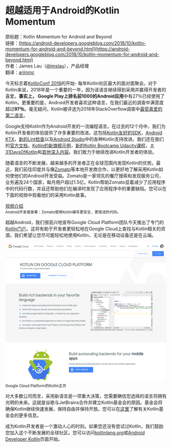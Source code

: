 # 超越适用于Android的Kotlin Momentum

原标题：Kotlin Momentum for Android and Beyond  
链接：[https://android-developers.googleblog.com/2018/10/kotlin-momentum-for-android-and-beyond.html](https://android-developers.googleblog.com/2018/10/kotlin-momentum-for-android-and-beyond.html)  
作者：James Lau（[@jmslau](https://twitter.com/jmslau)），产品经理  
翻译：[arjinmc](https://github.com/arjinmc)  

今天标志着[KotlinConf 2018](http://kotlinconf.com/)的开始- 每年Kotlin社区最大的面对面聚会。对于Kotlin来说，2018年是一个重要的一年，因为该语言继续得到采用并赢得开发者的喜爱。<strong>事实上， Google Play上排名前1000的Android应用</strong>中有27％已经使用了Kotlin。更重要的是，Android开发者喜欢这种语言，在我们最近的调查中满意度超过<strong>97％</strong>。毫无疑问，Kotlin被评选为2018年StackOverflow调查中[最受喜爱的第二语言](https://insights.stackoverflow.com/survey/2018#most-loved-dreaded-and-wanted)。

Google支持Kotlin作为Android开发的一流编程语言。在过去的12个月中，我们为Kotlin开发者的体验提供了许多重要的改进。这包括[Kotlin友好的SDK](https://android-developers.googleblog.com/2018/08/android-pie-sdk-is-now-more-kotlin.html)，[Android KTX](https://developer.android.com/kotlin/ktx)，[新的Lint检查](https://android.github.io/kotlin-guides/interop.html#lint-checks)以及[Android Studio](https://developer.android.com/studio/)中的各种Kotlin支持改进。我们还在我们的[官方文档](https://developer.android.com/docs/)，[Kotlin的新旗舰示例](https://developer.android.com/kotlin/resources)，[新的Kotlin Bootcamp Udacity课程](https://www.udacity.com/course/kotlin-bootcamp-for-programmers--ud9011)，[＃31DaysOfKotlin](https://medium.com/androiddevelopers/31daysofkotlin-week-1-recap-fbd5a622ef86)和[其他深入内容](https://medium.com/androiddevelopers/tagged/kotlin)。我们致力于继续改进Kotlin开发者的体验。

随着语言的不断发展，越来越多的开发者正在全球范围内发现Kotlin的优势。最近，我们前往印度并与像[Zomato](https://www.zomato.com/)等本地开发商合作，以更好地了解采用Kotlin如何使他们的Android开发受益。Zomato是一家领先的餐厅搜索和发现服务公司，业务遍及24个国家，每月用户超过1.5亿。Kotlin帮助Zomato显着减少了应用程序中的代码行数，并且还帮助他们在编译时发现了应用程序中的重要缺陷。您可以在下面的视频中观看他们的采用Kotlin故事。

[视频介绍](https://youtu.be/ao9QvtpszOU)  
<small>Android开发者故事：Zomato使用Kotlin编写更安全，更简洁的代码。</small>

超越Android，我们很高兴地宣布Google Cloud Platform团队今天推出了专门的[Kotlin门户](https://cloud.google.com/kotlin)。这将有助于开发者更轻松地在Google Cloud上查找与Kotlin相关的资源。我们希望让您尽可能轻松地使用Kotlin，无论是在移动设备还是在云端。

![img](../images/2018.10.4.png)  
<small>Google Cloud Platform的Kotlin主页</small>

对大多数公司而言，采用新语言是一项重大决策，您需要确信您选择的语言将拥有光明的未来。这就是谷歌与JetBrains合作并建立Kotlin基金会的原因。基金会将确保Kotlin继续快速发展，保持自由并保持开放。您可以在[这里](https://kotlinfoundation.org/)了解有关Kotlin基金会的更多信息。

成为Kotlin开发者是一个激动人心的时刻。如果您还没有尝试过Kotlin，我们鼓励您加入这个不断发展的全球社区。您可以访问[kotlinlang.org](https://kotlinlang.org/)或[Android Developer Kotlin](https://developer.android.com/kotlin)页面开始。